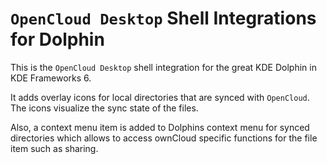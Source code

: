 # `OpenCloud Desktop` Shell Integrations for Dolphin

This is the `OpenCloud Desktop` shell integration for the great KDE Dolphin in KDE Frameworks 6.

It adds overlay icons for local directories that are synced with `OpenCloud`.
The icons visualize the sync state of the files.

Also, a context menu item is added to Dolphins context menu for synced directories which
allows to access ownCloud specific functions for the file item such as sharing.




